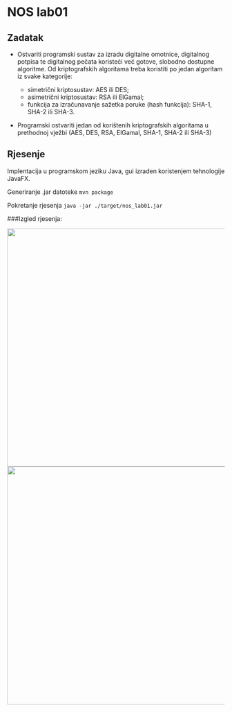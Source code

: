 # NOS lab01
## Zadatak

* Ostvariti programski sustav za izradu digitalne omotnice, digitalnog potpisa te digitalnog pečata koristeći već gotove, slobodno dostupne algoritme. Od kriptografskih algoritama treba koristiti po jedan algoritam iz svake kategorije:

    - simetrični kriptosustav: AES ili DES;
    - asimetrični kriptosustav: RSA ili ElGamal;
    - funkcija za izračunavanje sažetka poruke (hash funkcija): SHA-1, SHA-2 ili SHA-3.

* Programski ostvariti jedan od korištenih kriptografskih algoritama u prethodnoj vježbi (AES, DES, RSA, ElGamal, SHA-1, SHA-2 ili SHA-3)


## Rjesenje
Implentacija u programskom jeziku Java, gui izraden koristenjem tehnologije JavaFX.


Generiranje .jar datoteke
  ```mvn package```


Pokretanje rjesenja
  ```java -jar ./target/nos_lab01.jar```




###Izgled rjesenja:

<img src="https://raw.githubusercontent.com/mratkovic/nos_lab01/master/img/ss1.png" width="550">

<img src="https://raw.githubusercontent.com/mratkovic/nos_lab01/master/img/ss2.png" width="550">


